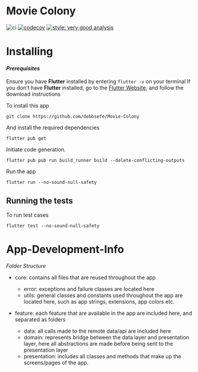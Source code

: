 # Movie Colony

![ci](https://github.com/debbsefe/Movie-Colony/actions/workflows/movie_colony_ci.yml/badge.svg) [![codecov](https://codecov.io/gh/debbsefe/Movie-Colony/branch/main/graph/badge.svg?token=41VSAPPB8M)](https://codecov.io/gh/debbsefe/Movie-Colony)
[![style: very good analysis](https://img.shields.io/badge/style-very_good_analysis-B22C89.svg)](https://pub.dev/packages/very_good_analysis)

# Installing

#### _Prerequisites_

Ensure you have **Flutter** installed by entering `flutter -v` on your terminal
If you don't have **Flutter** installed, go to the [Flutter Website](http://flutter.dev), and follow the download instructions

To install this app

`git clone https://github.com/debbsefe/Movie-Colony`

And install the required dependencies

`flutter pub get`

Initiate code generation.

`flutter pub pub run build_runner build --delete-conflicting-outputs`

Run the app

`flutter run --no-sound-null-safety`

## Running the tests

To run test cases

`flutter test --no-sound-null-safety`

# App-Development-Info

_Folder Structure_

- core: contains all files that are reused throughout the app

  - error: exceptions and failure classes are located here
  - utils: general classes and constants used throughout the app are located here, such as app strings, extensions, app colors etc.

- feature: each feature that are available in the app are included here, and separated as folders

  - data: all calls made to the remote data/api are included here
  - domain: represents bridge between the data layer and presentation layer, here all abstractions are made before being sent to the presentation layer
  - presentation: includes all classes and methods that make up the screens/pages of the app.
